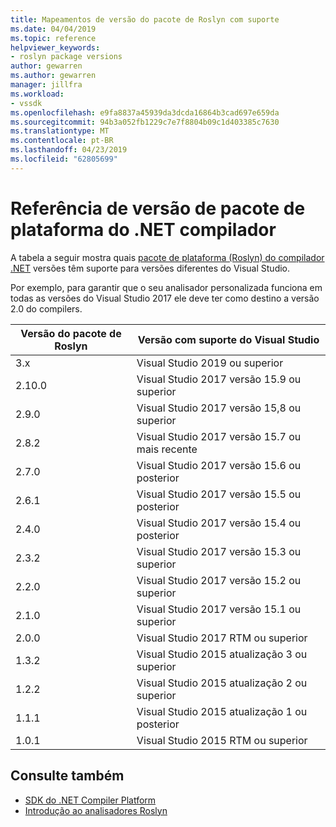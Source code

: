 ```yaml
---
title: Mapeamentos de versão do pacote de Roslyn com suporte
ms.date: 04/04/2019
ms.topic: reference
helpviewer_keywords:
- roslyn package versions
author: gewarren
ms.author: gewarren
manager: jillfra
ms.workload:
- vssdk
ms.openlocfilehash: e9fa8837a45939da3dcda16864b3cad697e659da
ms.sourcegitcommit: 94b3a052fb1229c7e7f8804b09c1d403385c7630
ms.translationtype: MT
ms.contentlocale: pt-BR
ms.lasthandoff: 04/23/2019
ms.locfileid: "62805699"
---
```

# <a name="net-compiler-platform-package-version-reference"></a>Referência de versão de pacote de plataforma do .NET compilador

A tabela a seguir mostra quais [pacote de plataforma (Roslyn) do compilador .NET](https://www.nuget.org/packages/Microsoft.Net.Compilers/) versões têm suporte para versões diferentes do Visual Studio.

Por exemplo, para garantir que o seu analisador personalizada funciona em todas as versões do Visual Studio 2017 ele deve ter como destino a versão 2.0 do compilers.

| Versão do pacote de Roslyn | Versão com suporte do Visual Studio |
| - | - |
| 3.x | Visual Studio 2019 ou superior |
| 2.10.0 | Visual Studio 2017 versão 15.9 ou superior |
| 2.9.0 | Visual Studio 2017 versão 15,8 ou superior |
| 2.8.2 | Visual Studio 2017 versão 15.7 ou mais recente |
| 2.7.0 | Visual Studio 2017 versão 15.6 ou posterior |
| 2.6.1 | Visual Studio 2017 versão 15.5 ou posterior |
| 2.4.0 | Visual Studio 2017 versão 15.4 ou posterior |
| 2.3.2 | Visual Studio 2017 versão 15.3 ou superior |
| 2.2.0 | Visual Studio 2017 versão 15.2 ou superior |
| 2.1.0 | Visual Studio 2017 versão 15.1 ou superior |
| 2.0.0 | Visual Studio 2017 RTM ou superior |
| 1.3.2 | Visual Studio 2015 atualização 3 ou superior |
| 1.2.2 | Visual Studio 2015 atualização 2 ou superior |
| 1.1.1 | Visual Studio 2015 atualização 1 ou posterior |
| 1.0.1 | Visual Studio 2015 RTM ou superior |

## <a name="see-also"></a>Consulte também

- [SDK do .NET Compiler Platform](/dotnet/csharp/roslyn-sdk/)
- [Introdução ao analisadores Roslyn](getting-started-with-roslyn-analyzers.md)